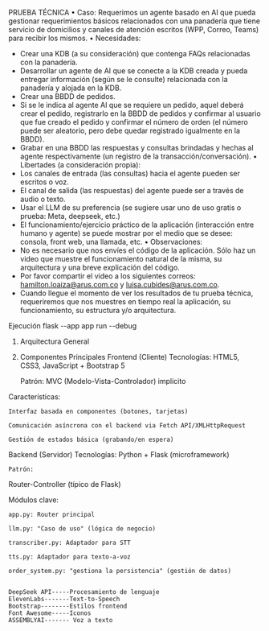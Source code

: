 PRUEBA TÉCNICA
• Caso:
Requerimos un agente basado en AI que pueda gestionar requerimientos
básicos relacionados con una panadería que tiene servicio de domicilios y canales de
atención escritos (WPP, Correo, Teams) para recibir los mismos.
• Necesidades:

- Crear una KDB (a su consideración) que contenga FAQs relacionadas con la
  panadería.
- Desarrollar un agente de AI que se conecte a la KDB creada y pueda entregar
  información (según se le consulte) relacionada con la panadería y alojada en la
  KDB.
- Crear una BBDD de pedidos.
- Si se le indica al agente AI que se requiere un pedido, aquel deberá crear el pedido,
  registrarlo en la BBDD de pedidos y confirmar al usuario que fue creado el pedido y
  confirmar el número de orden (el número puede ser aleatorio, pero debe quedar
  registrado igualmente en la BBDD).
- Grabar en una BBDD las respuestas y consultas brindadas y hechas al agente
  respectivamente (un registro de la transacción/conversación).
  • Libertades (a consideración propia):
- Los canales de entrada (las consultas) hacia el agente pueden ser escritos o voz.
- El canal de salida (las respuestas) del agente puede ser a través de audio o texto.
- Usar el LLM de su preferencia (se sugiere usar uno de uso gratis o prueba: Meta,
  deepseek, etc.)
- El funcionamiento/ejercicio práctico de la aplicación (interacción entre humano y
  agente) se puede mostrar por el medio que se desee: consola, front web, una
  llamada, etc.
  • Observaciones:
- No es necesario que nos envíes el código de la aplicación. Sólo haz un video que
  muestre el funcionamiento natural de la misma, su arquitectura y una breve
  explicación del código.
- Por favor compartir el video a los siguientes correos: hamilton.loaiza@arus.com.co
  y luisa.cubides@arus.com.co.
- Cuando llegue el momento de ver los resultados de tu prueba técnica,
  requeriremos que nos muestres en tiempo real la aplicación, su funcionamiento, su
  estructura y/o arquitectura.

Ejecución
flask --app app run --debug

1. Arquitectura General
2. Componentes Principales
   Frontend (Cliente)
   Tecnologías: HTML5, CSS3, JavaScript + Bootstrap 5

   Patrón: MVC (Modelo-Vista-Controlador) implícito

Características:

    Interfaz basada en componentes (botones, tarjetas)

    Comunicación asíncrona con el backend via Fetch API/XMLHttpRequest

    Gestión de estados básica (grabando/en espera)

Backend (Servidor)
Tecnologías: Python + Flask (microframework)

    Patrón:

Router-Controller (típico de Flask)

Módulos clave:

    app.py: Router principal

    llm.py: "Caso de uso" (lógica de negocio)

    transcriber.py: Adaptador para STT

    tts.py: Adaptador para texto-a-voz

    order_system.py: "gestiona la persistencia" (gestión de datos)


    DeepSeek API-----Procesamiento de lenguaje
    ElevenLabs-------Text-to-Speech
    Bootstrap--------Estilos frontend
    Font Awesome-----Iconos
    ASSEMBLYAI------- Voz a texto
